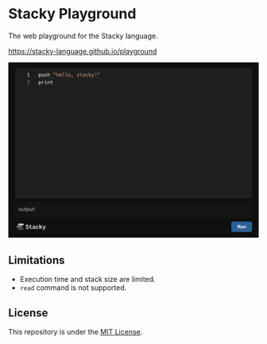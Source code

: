# Stacky Playground

The web playground for the Stacky language.

https://stacky-language.github.io/playground

![](./docs/images/img-playground.png)

## Limitations

- Execution time and stack size are limited.
- `read` command is not supported.

## License

This repository is under the [MIT License](./LICENSE).